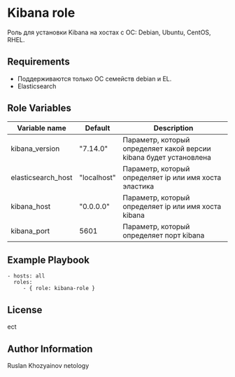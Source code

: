 Kibana role
=========

Роль для установки Kibana на хостах с ОС: Debian, Ubuntu, CentOS, RHEL.

Requirements
------------

  * Поддерживаются только ОС семейств debian и EL.
  * Elasticsearch


Role Variables
--------------

| Variable name | Default | Description |
|-----------------------|----------|-------------------------|
| kibana_version | "7.14.0" | Параметр, который определяет какой версии kibana будет установленa |
| elasticsearch_host | "localhost" | Параметр, который определяет ip или имя хоста эластика |
| kibana_host | "0.0.0.0" | Параметр, который определяет ip или имя хоста kibana |
| kibana_port | 5601 | Параметр, который определяет порт kibana |


Example Playbook
----------------

    - hosts: all
      roles:
         - { role: kibana-role }

License
-------

ect

Author Information
------------------

Ruslan Khozyainov netology 
